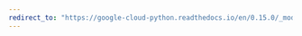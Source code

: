 ```yaml
---
redirect_to: "https://google-cloud-python.readthedocs.io/en/0.15.0/_modules/gcloud/pubsub/topic.html"
---
```

